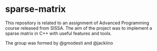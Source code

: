 # sparse-matrix
This repository is related to an assignment of Advanced Programming course released from SISSA. The aim of the project was to implement a sparse matrix in C++ with useful features and tools.

The group was formed by @gmodesti and @jackiino
